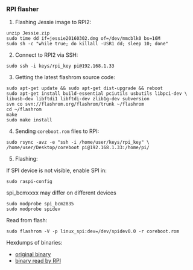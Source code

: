 ### RPI flasher

1. Flashing Jessie image to RPI2:

  ```
  unzip Jessie.zip
  sudo time dd if=jessie20160302.dmg of=/dev/mmcblk0 bs=16M
  sudo sh -c "while true; do killall -USR1 dd; sleep 10; done"
  ```

2. Connect to RPI2 via SSH:

  ```
  sudo ssh -i keys/rpi_key pi@192.168.1.33
  ```

3. Getting the latest flashrom source code:


  ```
  sudo apt-get update && sudo apt-get dist-upgrade && reboot
  sudo apt-get install build-essential pciutils usbutils libpci-dev \
  libusb-dev libftdi1 libftdi-dev zlib1g-dev subversion
  svn co svn://flashrom.org/flashrom/trunk ~/flashrom
  cd ~/flashrom
  make
  sudo make install
  ```

4. Sending `coreboot.rom` files to RPI:

  ```
  sudo rsync -avz -e "ssh -i /home/user/keys/rpi_key" \
  /home/user/Desktop/coreboot pi@192.168.1.33:/home/pi/
  ```

5. Flashing:

  If SPI device is not visible, enable SPI in:

  ```
  sudo raspi-config
  ```

  spi_bcmxxxx may differ on different devices

  ```
  sudo modprobe spi_bcm2835
  sudo modprobe spidev
  ```
  Read from flash:

  ```
  sudo flashrom -V -p linux_spi:dev=/dev/spidev0.0 -r coreboot.rom
  ```

Hexdumps of binaries:

* [original
  binary](https://drive.google.com/open?id=0B2fOAKKiyr_yY3VYS0FZV3NqMVE)
* [binary read by
  RPI](https://drive.google.com/open?id=0B2fOAKKiyr_ydmxTWm4xN1VQZmM)
